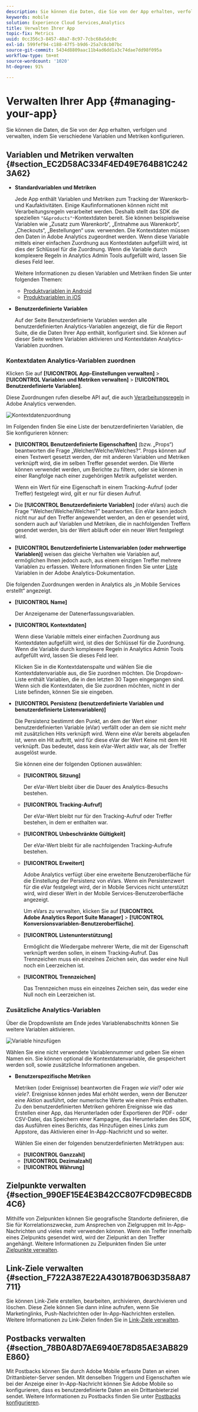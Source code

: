 ```yaml
---
description: Sie können die Daten, die Sie von der App erhalten, verfolgen und verwalten, indem Sie verschiedene Variablen und Metriken konfigurieren.
keywords: mobile
solution: Experience Cloud Services,Analytics
title: Verwalten Ihrer App
topic-fix: Metrics
uuid: 0cc356c3-8457-40a7-8c97-7cbc68a5dc0c
exl-id: 599fef94-c188-47f5-b9d6-25a7c8cb07bc
source-git-commit: 5434d8809aac11b4ad6dd1a3c74dae7dd98f095a
workflow-type: tm+mt
source-wordcount: '1020'
ht-degree: 91%

---
```


# Verwalten Ihrer App {#managing-your-app}

Sie können die Daten, die Sie von der App erhalten, verfolgen und verwalten, indem Sie verschiedene Variablen und Metriken konfigurieren.

## Variablen und Metriken verwalten  {#section_EC2D58AC334F4ED49E764B81C2423A62}

* **Standardvariablen und Metriken**

   Jede App enthält Variablen und Metriken zum Tracking der Warenkorb- und Kaufaktivitäten. Einige Kaufinformationen können nicht mit Verarbeitungsregeln verarbeitet werden. Deshalb stellt das SDK die speziellen `"&&products"`-Kontextdaten bereit. Sie können beispielsweise Variablen wie „Zusatz zum Warenkorb“, „Entnahme aus Warenkorb“, „Checkouts“, „Bestellungen“ usw. verwenden. Die Kontextdaten müssen den Daten in Adobe Analytics zugeordnet werden. Wenn diese Variable mittels einer einfachen Zuordnung aus Kontextdaten aufgefüllt wird, ist dies der Schlüssel für die Zuordnung. Wenn die Variable durch komplexere Regeln in Analytics Admin Tools aufgefüllt wird, lassen Sie dieses Feld leer.

   Weitere Informationen zu diesen Variablen und Metriken finden Sie unter folgenden Themen:

   * [Produktvariablen in Android](/help/android/analytics-main/products/products.md)
   * [Produktvariablen in iOS](/help/ios/analytics-main/products/products.md)

* **Benutzerdefinierte Variablen**

   Auf der Seite Benutzerdefinierte Variablen werden alle benutzerdefinierten Analytics-Variablen angezeigt, die für die Report Suite, die die Daten Ihrer App enthält, konfiguriert sind. Sie können auf dieser Seite weitere Variablen aktivieren und Kontextdaten Analytics-Variablen zuordnen.

### Kontextdaten Analytics-Variablen zuordnen

Klicken Sie auf **[!UICONTROL App-Einstellungen verwalten]** > **[!UICONTROL Variablen und Metriken verwalten]** > **[!UICONTROL Benutzerdefinierte Variablen]**.

Diese Zuordnungen rufen dieselbe API auf, die auch [Verarbeitungsregeln](https://experienceleague.adobe.com/docs/analytics/admin/admin-tools/processing-rules/processing-rules.html) in Adobe Analytics verwenden.

![Kontextdatenzuordnung](assets/custom_data_content.png)

Im Folgenden finden Sie eine Liste der benutzerdefinierten Variablen, die Sie konfigurieren können:

* **[!UICONTROL Benutzerdefinierte Eigenschaften]** (bzw. „Props“) beantworten die Frage „Welcher/Welche/Welches?“. Props können auf einen Textwert gesetzt werden, der mit anderen Variablen und Metriken verknüpft wird, die im selben Treffer gesendet werden. Die Werte können verwendet werden, um Berichte zu filtern, oder sie können in einer Rangfolge nach einer zugehörigen Metrik aufgelistet werden.

   Wenn ein Wert für eine Eigenschaft in einem Tracking-Aufruf (oder Treffer) festgelegt wird, gilt er nur für diesen Aufruf.

* Die **[!UICONTROL Benutzerdefinierte Variablen]** (oder eVars) auch die Frage &quot;Welcher/Welche/Welches?&quot; beantworten. Ein eVar kann jedoch nicht nur auf den Treffer angewendet werden, an den er gesendet wird, sondern auch auf Variablen und Metriken, die in nachfolgenden Treffern gesendet werden, bis der Wert abläuft oder ein neuer Wert festgelegt wird.
* **[!UICONTROL Benutzerdefinierte Listenvariablen (oder mehrwertige Variablen)]** weisen das gleiche Verhalten wie Variablen auf, ermöglichen Ihnen jedoch auch, aus einem einzigen Treffer mehrere Variablen zu erfassen. Weitere Informationen finden Sie unter [Liste](https://experienceleague.adobe.com/docs/analytics/implementation/vars/page-vars/list.html?lang=en) Variablen in der Adobe Analytics-Dokumentation.

Die folgenden Zuordnungen werden in Analytics als „in Mobile Services erstellt“ angezeigt.

* **[!UICONTROL Name]**

   Der Anzeigename der Datenerfassungsvariablen.

* **[!UICONTROL Kontextdaten]**

   Wenn diese Variable mittels einer einfachen Zuordnung aus Kontextdaten aufgefüllt wird, ist dies der Schlüssel für die Zuordnung. Wenn die Variable durch komplexere Regeln in Analytics Admin Tools aufgefüllt wird, lassen Sie dieses Feld leer.

   Klicken Sie in die Kontextdatenspalte und wählen Sie die Kontextdatenvariable aus, die Sie zuordnen möchten. Die Dropdown-Liste enthält Variablen, die in den letzten 30 Tagen eingegangen sind. Wenn sich die Kontextdaten, die Sie zuordnen möchten, nicht in der Liste befinden, können Sie sie eingeben.

* **[!UICONTROL Persistenz (benutzerdefinierte Variablen und benutzerdefinierte Listenvariablen)]**

   Die Persistenz bestimmt den Punkt, an dem der Wert einer benutzerdefinierten Variable (eVar) verfällt oder an dem sie nicht mehr mit zusätzlichen Hits verknüpft wird. Wenn eine eVar bereits abgelaufen ist, wenn ein Hit auftritt, wird für diese eVar der Wert Keine mit dem Hit verknüpft. Das bedeutet, dass kein eVar-Wert aktiv war, als der Treffer ausgelöst wurde.

   Sie können eine der folgenden Optionen auswählen:

   * **[!UICONTROL Sitzung]**

      Der eVar-Wert bleibt über die Dauer des Analytics-Besuchs bestehen.

   * **[!UICONTROL Tracking-Aufruf]**

      Der eVar-Wert bleibt nur für den Tracking-Aufruf oder Treffer bestehen, in dem er enthalten war.

   * **[!UICONTROL Unbeschränkte Gültigkeit]**

      Der eVar-Wert bleibt für alle nachfolgenden Tracking-Aufrufe bestehen.
   * **[!UICONTROL Erweitert]**

      Adobe Analytics verfügt über eine erweiterte Benutzeroberfläche für die Einstellung der Persistenz von eVars. Wenn ein Persistenzwert für die eVar festgelegt wird, der in Mobile Services nicht unterstützt wird, wird dieser Wert in der Mobile Services-Benutzeroberfläche angezeigt.

      Um eVars zu verwalten, klicken Sie auf **[!UICONTROL Adobe Analytics Report Suite Manager]** > **[!UICONTROL Konversionsvariablen-Benutzeroberfläche]**.

   * **[!UICONTROL Listenunterstützung]**

      Ermöglicht die Wiedergabe mehrerer Werte, die mit der Eigenschaft verknüpft werden sollen, in einem Tracking-Aufruf. Das Trennzeichen muss ein einzelnes Zeichen sein, das weder eine Null noch ein Leerzeichen ist.

   * **[!UICONTROL Trennzeichen]**

      Das Trennzeichen muss ein einzelnes Zeichen sein, das weder eine Null noch ein Leerzeichen ist.

### Zusätzliche Analytics-Variablen

Über die Dropdownliste am Ende jedes Variablenabschnitts können Sie weitere Variablen aktivieren.

![Variable hinzufügen](assets/add_variable.png)

Wählen Sie eine nicht verwendete Variablennummer und geben Sie einen Namen ein. Sie können optional die Kontextdatenvariable, die gespeichert werden soll, sowie zusätzliche Informationen angeben.

* **Benutzerspezifische Metriken**

   Metriken (oder Ereignisse) beantworten die Fragen *wie viel?* oder *wie viele?*. Ereignisse können jedes Mal erhöht werden, wenn der Benutzer eine Aktion ausführt, oder numerische Werte wie einen Preis enthalten. Zu den benutzerdefinierten Metriken gehören Ereignisse wie das Erstellen einer App, das Herunterladen oder Exportieren der PDF- oder CSV-Datei, das Speichern einer Kampagne, das Herunterladen des SDK, das Ausführen eines Berichts, das Hinzufügen eines Links zum Appstore, das Aktivieren einer In-App-Nachricht und so weiter.

   Wählen Sie einen der folgenden benutzerdefinierten Metriktypen aus:

   * **[!UICONTROL Ganzzahl]**
   * **[!UICONTROL Dezimalzahl]**
   * **[!UICONTROL Währung]**

## Zielpunkte verwalten {#section_990EF15E4E3B42CC807FCD9BEC8DB4C6}

Mithilfe von Zielpunkten können Sie geografische Standorte definieren, die Sie für Korrelationszwecke, zum Ansprechen von Zielgruppen mit In-App-Nachrichten und vieles mehr verwenden können. Wenn ein Treffer innerhalb eines Zielpunkts gesendet wird, wird der Zielpunkt an den Treffer angehängt. Weitere Informationen zu Zielpunkten finden Sie unter  [Zielpunkte verwalten](/help/using/location/t-manage-points.md).

## Link-Ziele verwalten {#section_F722A387E22A430187B063D358A87711}

Sie können Link-Ziele erstellen, bearbeiten, archivieren, dearchivieren und löschen. Diese Ziele können Sie dann inline aufrufen, wenn Sie Marketinglinks, Push-Nachrichten oder In-App-Nachrichten erstellen. Weitere Informationen zu Link-Zielen finden Sie in [Link-Ziele verwalten](/help/using/acquisition-main/c-manage-link-destinations/t-archive-unarchive-link-destinations.md).

## Postbacks verwalten {#section_78B0A8D7AE6940E78D85AE3AB829E860}

Mit Postbacks können Sie durch Adobe Mobile erfasste Daten an einen Drittanbieter-Server senden. Mit denselben Triggern und Eigenschaften wie bei der Anzeige einer In-App-Nachricht können Sie Adobe Mobile so konfigurieren, dass es benutzerdefinierte Daten an ein Drittanbieterziel sendet. Weitere Informationen zu Postbacks finden Sie unter  [Postbacks konfigurieren](/help/using/c-manage-app-settings/c-mob-confg-app/signals.md).
